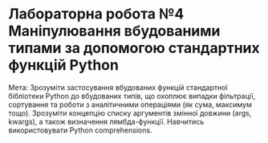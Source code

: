 # Лабораторна робота №4 Маніпулювання вбудованими типами за допомогою стандартних функцій Python
Мета: Зрозуміти застосування вбудованих функцій стандартної бібліотеки Python до вбудованих типів,
що охоплює випадки фільтрації, сортування та роботи з аналітичними операціями (як сума,
максимум тощо). Зрозуміти концепцію списку аргументів змінної довжини (args, kwargs), а
також визначення лямбда-функції. Навчитись використовувати Python comprehensions.
